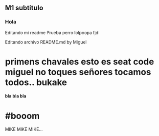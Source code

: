 ## M1 subtitulo
### Hola
Editando mi readme
Prueba perro
lolpoopa
fjd

Editando archivo README.md by Miguel

primens
chavales esto es seat code
miguel no toques
señores tocamos todos.. bukake
=======
#### bla bla bla

#booom
=======

MIKE MIKE MIKE...
